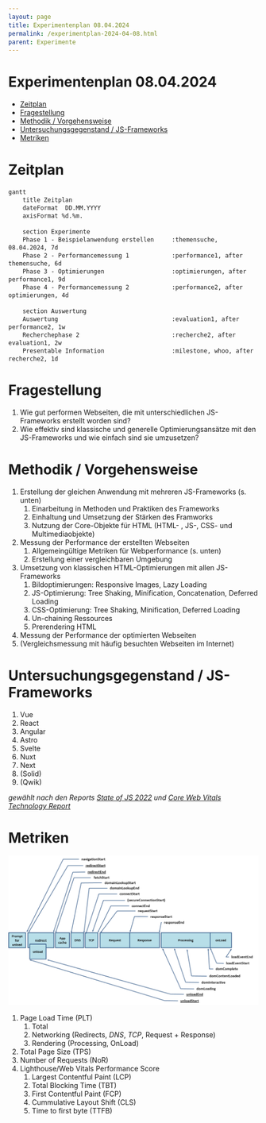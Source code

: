 ```yaml
---
layout: page
title: Experimentenplan 08.04.2024
permalink: /experimentplan-2024-04-08.html
parent: Experimente
---
```


<h1>Experimentenplan 08.04.2024</h1>

- [Zeitplan](#zeitplan)
- [Fragestellung](#fragestellung)
- [Methodik / Vorgehensweise](#methodik--vorgehensweise)
- [Untersuchungsgegenstand / JS-Frameworks](#untersuchungsgegenstand--js-frameworks)
- [Metriken](#metriken)

# Zeitplan

```mermaid
gantt
    title Zeitplan
    dateFormat  DD.MM.YYYY
    axisFormat %d.%m.

    section Experimente
    Phase 1 - Beispielanwendung erstellen     :themensuche, 08.04.2024, 7d
    Phase 2 - Performancemessung 1            :performance1, after themensuche, 6d
    Phase 3 - Optimierungen                   :optimierungen, after performance1, 9d
    Phase 4 - Performancemessung 2            :performance2, after optimierungen, 4d

    section Auswertung
    Auswertung                                :evaluation1, after performance2, 1w
    Recherchephase 2                          :recherche2, after evaluation1, 2w
    Presentable Information                   :milestone, whoo, after recherche2, 1d
```


# Fragestellung

1. Wie gut performen Webseiten, die mit unterschiedlichen JS-Frameworks erstellt worden sind?
2. Wie effektiv sind klassische und generelle Optimierungsansätze mit den JS-Frameworks und wie einfach sind sie umzusetzen?

# Methodik / Vorgehensweise

1. Erstellung der gleichen Anwendung mit mehreren JS-Frameworks (s. unten)
   1. Einarbeitung in Methoden und Praktiken des Frameworks
   2. Einhaltung und Umsetzung der Stärken des Framworks
   3. Nutzung der Core-Objekte für HTML (HTML- , JS-, CSS- und Multimediaobjekte)
2. Messung der Performance der erstellten Webseiten
   1. Allgemeingültige Metriken für Webperformance (s. unten)
   2. Erstellung einer vergleichbaren Umgebung
3. Umsetzung von klassischen HTML-Optimierungen mit allen JS-Frameworks
   1. Bildoptimierungen: Responsive Images, Lazy Loading
   2. JS-Optimierung: Tree Shaking, Minification, Concatenation, Deferred Loading
   3. CSS-Optimierung: Tree Shaking, Minification, Deferred Loading
   4. Un-chaining Ressources
   5. Prerendering HTML
4. Messung der Performance der optimierten Webseiten
5. (Vergleichsmessung mit häufig besuchten Webseiten im Internet)

# Untersuchungsgegenstand / JS-Frameworks

1. Vue
2. React
3. Angular
4. Astro
5. Svelte
6. Nuxt
7. Next
8. (Solid)
9. (Qwik)

*gewählt nach den Reports [State of JS 2022](https://2022.stateofjs.com/en-US/libraries/front-end-frameworks/) und [Core Web Vitals Technology Report](https://lookerstudio.google.com/u/0/reporting/55bc8fad-44c2-4280-aa0b-5f3f0cd3d2be/page/M6ZPC?params=%7B%22df46%22:%22include%25EE%2580%25800%25EE%2580%2580IN%25EE%2580%2580mobile%22,%22df44%22:%22include%25EE%2580%25800%25EE%2580%2580IN%25EE%2580%2580React%25EE%2580%2580Vue.js%25EE%2580%2580AngularJS%25EE%2580%2580Angular%25EE%2580%2580Nuxt.js%25EE%2580%2580Svelte%25EE%2580%2580Astro%22,%22df48%22:%22include%25EE%2580%25800%25EE%2580%2580IN%25EE%2580%2580Nginx%22%7D)*

# Metriken

![alt text](../img/browser%20navigation%20process.png)

1. Page Load Time (PLT)
   1. Total
   2. Networking (Redirects, *DNS*, *TCP*, Request + Response)
   3. Rendering (Processing, OnLoad)
2. Total Page Size (TPS)
3. Number of Requests (NoR)
4. Lighthouse/Web Vitals Performance Score
   1. Largest Contentful Paint (LCP)
   2. Total Blocking Time (TBT)
   3. First Contentful Paint (FCP)
   4. Cummulative Layout Shift (CLS)
   5. Time to first byte (TTFB)